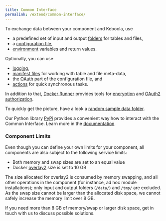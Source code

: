 ```yaml
---
title: Common Interface
permalink: /extend/common-interface/
---
```


To exchange data between your component and Keboola, use

* a predefined set of input and output [folders](/extend/common-interface/folders) for tables and files,
* a [configuration file](/extend/common-interface/config-file/),
* [environment](/extend/common-interface/environment/) variables and return values.

Optionally, you can use

* [logging](/extend/common-interface/logging),
* [manifest files](/extend/common-interface/manifest-files/) for working with table and file meta-data,
* the [OAuth](/extend/common-interface/oauth/) part of the configuration file, and
* [actions](/extend/common-interface/actions/) for quick synchronous tasks.

In addition to that, [Docker Runner](/extend/docker-runner/) provides tools for
[encryption](/overview/encryption) and [OAuth2 authorization](/extend/common-interface/oauth/).

To quickly get the picture, have a look a [random sample data folder](/extend/data.zip).

Our Python library [PyPi](https://pypi.org/project/keboola.component/) provides a convenient way how to interact with the Common Interface. Learn more in the [documentation](https://keboola.github.io/python-component/index.html#header-submodules).

### Component Limits
Even though you can define your own limits for your component, all components are also subject to the following service limits:

* Both memory and swap sizes are set to an equal value
* Docker [overlay2](https://docs.docker.com/storage/storagedriver/overlayfs-driver/) size is set to 10 GB

The size allocated for overlay2 is consumed by memory swapping, and all other operations in the component
(for instance, ad hoc module installations); only input and output folders (`/data/`) and `/tmp/` are excluded.
As the swap size cannot be larger than the allocated disk space, we cannot safely increase the memory limit over 8 GB.

If you need more than 8 GB of memory/swap or larger disk space, get in touch with us to discuss possible solutions.
